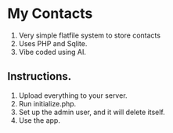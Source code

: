 # My Contacts

1. Very simple flatfile system to store contacts
2. Uses PHP and Sqlite.
3. Vibe coded using AI.

## Instructions.

1. Upload everything to your server.
2. Run initialize.php.
3. Set up the admin user, and it will delete itself.
4. Use the app.
